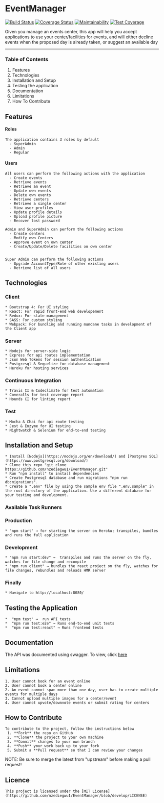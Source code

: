 # EventManager
[![Build Status](https://travis-ci.org/nzediegwu1/EventManager.svg?branch=develop)](https://travis-ci.org/nzediegwu1/EventManager) [![Coverage Status](https://coveralls.io/repos/github/nzediegwu1/EventManager/badge.svg?branch=develop)](https://coveralls.io/github/nzediegwu1/EventManager?branch=develop)
 [![Maintainability](https://api.codeclimate.com/v1/badges/8413c3ad5cdf27f79e38/maintainability)](https://codeclimate.com/github/nzediegwu1/EventManager/maintainability) [![Test Coverage](https://api.codeclimate.com/v1/badges/8413c3ad5cdf27f79e38/test_coverage)](https://codeclimate.com/github/nzediegwu1/EventManager/test_coverage)

Given you manage an events center, this app will help you accept applications to use your center/facilities for events, and will either decline events when the proposed day is already taken, or suggest an available day

<hr>

### Table of Contents

1. Features
2. Technologies
2. Installation and Setup
3. Testing the application
4. Documentation
5. Limitations
6. How To Contribute

## Features

  #### Roles
    The application contains 3 roles by default
      - SuperAdmin
      - Admin
      - Regular
  
  #### Users
    All users can perform the following actions with the application
      - Create events
      - Retrieve events
      - Retrieve an event
      - Update own events
      - Delete own events
      - Retrieve centers
      - Retrieve a single center
      - View user profiles
      - Update profile details
      - Upload profile picture
      - Recover lost password
  
    Admin and SuperAdmin can perform the following actions
      - Create centers
      - Modify own Centers
      - Approve event on own center
      - Create/Update/Delete facilities on own center


    Super Admin can perform the following actions
      - Upgrade AccountType/Role of other existing users
      - Retrieve list of all users
  
## Technologies
  ### Client
    * Bootstrap 4: For UI styling
    * React: For rapid front-end web developement
    * Redux: For state management
    * SASS: For custom styling
    * Webpack: For bundling and running mundane tasks in development of the Client app

  ### Server
    * Nodejs for server-side logic
    * Express for api routes implementation
    * Json Web Tokens for session authentication
    * Postgresql & Sequelize for database management
    * Heroku for hosting services

  ### Continuous Integration
    * Travis CI & Codeclimate for test automation
    * Coveralls for test coverage report
    * Hounds CI for linting report

  ### Test
    * Mocha & Chai for api route testing
    * Jest & Enzyme for UI testing
    * Nightwatch & Selenium for end-to-end testing



## Installation and Setup
    * Install [Nodejs](https://nodejs.org/en/download/) and [Postgres SQL](https://www.postgresql.org/download/)
    * Clone this repo "git clone https://github.com/nzediegwu1/EventManager.git"
    * Run "npm install" to install dependencies
    * Create Postgresql database and run migrations "npm run db:migrations".
    * Create a ".env" file by using the sample env file ".env.sample" in the root directory of the application. Use a different database for your testing and development.
  
  ### Available Task Runners
  ### Production
  
    * "npm start" → for starting the server on Heroku; transpiles, bundles and runs the full application

  ### Development
    * "npm run start:dev" →  transpiles and runs the server on the fly, watches for file change and recompile
    * "npm run client" → bundles the react project on the fly, watches for file changes, rebundles and reloads HMR server
    
  ### Finally
    * Navigate to http://localhost:8080/


## Testing the Application
    *  "npm test" →  run API tests
    *  "npm run test:e2e" → Runs end-to-end unit tests
    *  "npm run test:react" → Runs frontend tests

## Documentation

The API was documented using swagger. To view, click [here](http://eventmanageronline.herokuapp.com/api-docs/)


## Limitations
    1. User cannot book for an event online
    2. User cannot book a center online
    2. An event cannot span more than one day, user has to create multiple events for multiple days
    3. Cannot upload multiple images for a center/event
    4. User cannot upvote/downvote events or submit rating for centers

## How to Contribute
    To contribute to the project, follow the instructions below
     1. **Fork** the repo on GitHub
     2. **Clone** the project to your own machine
     3. **Commit** changes to your own branch
     4. **Push** your work back up to your fork
     5. Submit a **Pull request** so that I can review your changes

NOTE: Be sure to merge the latest from "upstream" before making a pull request!

## Licence
    This project is licensed under the [MIT License](https://github.com/nzediegwu1/EventManager/blob/develop/LICENSE)
